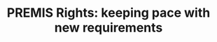 ---
abstract: null
creators:
- Steeman, Marjolein
date: null
document_url: https://services.phaidra.univie.ac.at/api/object/o:1424722/download
grand_parent: iPRES
institutions:
- preservation officer Netherlands Institute for Sound and Vision, member PREMIS Editorial
  Committee.
keywords: []
landing_page_url: https://phaidra.univie.ac.at/o:1424722
language: eng
layout: publication
license: All rights reserved
notes_url: null
parent: iPRES 2021
presentation_url: null
size: 27386
source_name: iPRES
title: 'PREMIS Rights: keeping pace with new requirements'
type: lightning talk
year: 2021
---